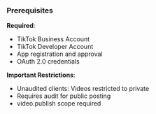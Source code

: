 ### Prerequisites

**Required**:

- TikTok Business Account
- TikTok Developer Account
- App registration and approval
- OAuth 2.0 credentials

**Important Restrictions**:

- Unaudited clients: Videos restricted to private
- Requires audit for public posting
- video.publish scope required
